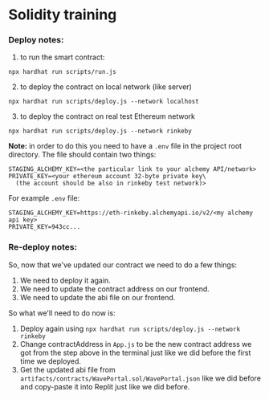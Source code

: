 # Solidity training

### Deploy notes:
1. to run the smart contract:
```shell
npx hardhat run scripts/run.js
```
2. to deploy the contract on local network (like server)
```shell
npx hardhat run scripts/deploy.js --network localhost
```
3. to deploy the contract on real test Ethereum network
```shell
npx hardhat run scripts/deploy.js --network rinkeby
```
**Note:** in order to do this you need to have a `.env` file in the project root directory.
The file should contain two things:
```properties
STAGING_ALCHEMY_KEY=<the particular link to your alchemy API/network>
PRIVATE_KEY=<your ethereum account 32-byte private key\
  (the account should be also in rinkeby test network)>
```
For example `.env` file:
```properties
STAGING_ALCHEMY_KEY=https://eth-rinkeby.alchemyapi.io/v2/<my alchemy api key>
PRIVATE_KEY=943cc...
```

### Re-deploy notes:
So, now that we've updated our contract we need to do a few things:
1. We need to deploy it again.
2. We need to update the contract address on our frontend.
3. We need to update the abi file on our frontend. 

So what we'll need to do now is:
1. Deploy again using `npx hardhat run scripts/deploy.js --network rinkeby`
2. Change contractAddress in `App.js` to be the new contract address we got from the step above in the terminal just like we did before the first time we deployed.
3. Get the updated abi file from `artifacts/contracts/WavePortal.sol/WavePortal.json` like we did before and copy-paste it into Replit just like we did before.